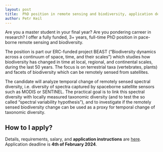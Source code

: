 ```yaml
---
layout: post
title:  PhD position in remote sensing and biodiversity, application deadline 4th Feb 2024
author: Petr Keil
---
```


Are you a master student in your final year? Are you pondering carreer in research? I offer a fully funded, 3+ years, full-time PhD position in pace-borne remote sensing and biodiversity.

The position is part our ERC-funded project BEAST (“Biodiversity dynamics across a continuum of space, time, and their scales”) which studies how biodiversity has changed in time at local, regional, and continental scales, during the last 50 years. The focus is on terrestrial taxa (vertebrates, plants) and facets of biodiversity which can be remotely sensed from satellites.

The candidate will analyze temporal change of remotely sensed spectral diversity, i.e. diversity of spectra captured by spaceborne satellite sensors such as MODIS or SENTINEL. The practical goal is to link this spectral diversity with locally measured taxonomic diversity (and to test the so called “spectral variability hypothesis”), and to investigate if the remotely sensed biodiversity change can be used as a proxy for temporal change of taxonomic diversity.

## How to I apply? 

Details, requirements, salary, and **application instructions** are [here](https://github.com/petrkeil/petrkeil.github.io/blob/gh-pages/pdfs/jobs/PhD_Keil_CZU_2024_spectral.pdf). Application deadline is **4th of February 2024**.




